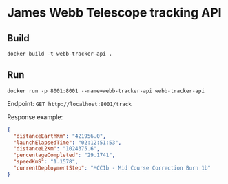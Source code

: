 # James Webb Telescope tracking API

## Build

`docker build -t webb-tracker-api .`

## Run

`docker run -p 8001:8001 --name=webb-tracker-api webb-tracker-api`

Endpoint: `GET http://localhost:8001/track`

Response example:

```json
{
  "distanceEarthKm": "421956.0",
  "launchElapsedTime": "02:12:51:53",
  "distanceL2Km": "1024375.6",
  "percentageCompleted": "29.1741",
  "speedKmS": "1.1578",
  "currentDeploymentStep": "MCC1b - Mid Course Correction Burn 1b"
}
```
